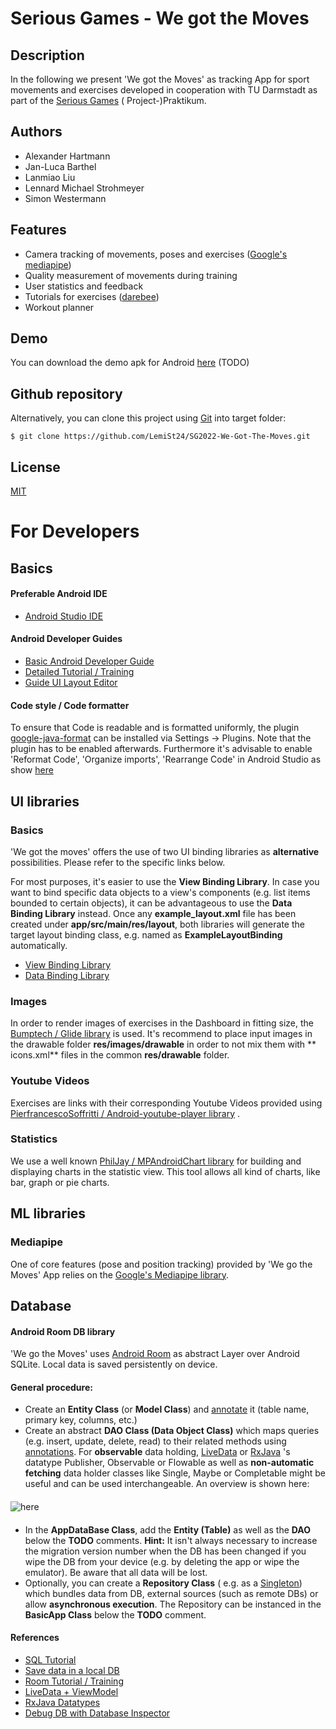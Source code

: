 # Serious Games - We got the Moves

## Description

In the following we present 'We got the Moves' as tracking App for sport movements and exercises
developed in cooperation with TU Darmstadt as part of
the [Serious Games](https://www.etit.tu-darmstadt.de/serious-games/willkommen_sg/index.en.jsp) (
Project-)Praktikum.

## Authors

- Alexander Hartmann
- Jan-Luca Barthel
- Lanmiao Liu
- Lennard Michael Strohmeyer
- Simon Westermann

## Features

- Camera tracking of movements, poses and
  exercises ([Google's mediapipe](https://google.github.io/mediapipe/))
- Quality measurement of movements during training
- User statistics and feedback
- Tutorials for exercises ([darebee](https://darebee.com/))
- Workout planner

## Demo

You can download the demo apk for Android [here]() (TODO)

## Github repository

Alternatively, you can clone this project using [Git](https://git-scm.com/) into target folder:

```
$ git clone https://github.com/LemiSt24/SG2022-We-Got-The-Moves.git
```

## License

[MIT](https://choosealicense.com/licenses/mit/)

# For Developers

## Basics

#### Preferable Android IDE

- [Android Studio IDE](https://developer.android.com/studio/install)

#### Android Developer Guides

- [Basic Android Developer Guide](https://developer.android.com/guide)
- [Detailed Tutorial / Training](https://google-developer-training.github.io/android-developer-fundamentals-course-concepts-v2/unit-1-get-started/lesson-1-build-your-first-app/1-0-c-introduction-to-android/1-0-c-introduction-to-android.html)
- [Guide UI Layout Editor](https://developer.android.com/studio/write/layout-editor.html)

#### Code style / Code formatter

To ensure that Code is readable and is formatted uniformly, the
plugin [google-java-format](https://plugins.jetbrains.com/plugin/8527-google-java-format) can be
installed via Settings -> Plugins. Note that the plugin has to be enabled afterwards. Furthermore
it's advisable to enable 'Reformat Code', 'Organize imports', 'Rearrange Code' in Android Studio as
show [here](https://www.jetbrains.com/idea/guide/tutorials/reformatting-code/reformatting-before-commit/)

## UI libraries

### Basics

'We got the moves' offers the use of two UI binding libraries as **alternative** possibilities.
Please refer to the specific links below.

For most purposes, it's easier to use the **View Binding Library**. In case you want to bind
specific data objects to a view's components (e.g. list items bounded to certain objects), it can be
advantageous to use the **Data Binding Library** instead. Once any **example_layout.xml** file has
been created under **app/src/main/res/layout**, both libraries will generate the target layout
binding class, e.g. named as **ExampleLayoutBinding**
automatically.

- [View Binding Library](http://developer.android.com/topic/libraries/view-binding)
- [Data Binding Library](https://developer.android.com/topic/libraries/data-binding)

### Images

In order to render images of exercises in the Dashboard in fitting size,
the [Bumptech / Glide library](https://github.com/bumptech/glide) is used. It's recommend to place
input images in the drawable folder **res/images/drawable** in order to not mix them with **
icons.xml** files in the common **res/drawable** folder.

### Youtube Videos

Exercises are links with their corresponding Youtube Videos provided
using [PierfrancescoSoffritti / Android-youtube-player library](https://github.com/PierfrancescoSoffritti/android-youtube-player)
.

### Statistics

We use a well known [PhilJay / MPAndroidChart library](https://github.com/PhilJay/MPAndroidChart)
for building and displaying charts in the statistic view. This tool allows all kind of charts, like
bar, graph or pie charts.

## ML libraries

### Mediapipe

One of core features (pose and position tracking) provided by 'We go the Moves' App relies on
the [Google's Mediapipe library](https://google.github.io/mediapipe/).

## Database

#### Android Room DB library

'We go the Moves' uses [Android Room](https://developer.android.com/jetpack/androidx/releases/room)
as abstract Layer over Android SQLite. Local data is saved persistently on device.

#### General procedure:

- Create an **Entity Class** (or **Model Class**)
  and [annotate](https://tonyowen.medium.com/room-entity-annotations-379150e1ca82) it (table name,
  primary key, columns, etc.)
- Create an abstract **DAO Class (Data Object Class)** which maps queries (e.g. insert, update,
  delete, read) to their related methods
  using [annotations](https://developer.android.com/training/data-storage/room/accessing-data).
  For **observable** data
  holding, [LiveData](https://developer.android.com/topic/libraries/architecture/livedata)
  or [RxJava](https://medium.com/androiddevelopers/room-rxjava-acb0cd4f3757) 's datatype Publisher,
  Observable or Flowable as well as **non-automatic fetching** data holder classes like Single,
  Maybe or Completable might be useful and can be used interchangeable. An overview is shown here:

####

![here](https://miro.medium.com/max/720/0*jEnmX0FZOBDdJIHK)

####

- In the **AppDataBase Class**, add the **Entity (Table)** as well as the **DAO** below the **TODO**
  comments. **Hint:** It isn't always necessary to increase the migration version number when the DB
  has been changed if you wipe the DB from your device (e.g. by deleting the app or wipe the
  emulator). Be aware that all data will be lost.
- Optionally, you can create a **Repository Class** ( e.g. as
  a [Singleton](https://en.wikipedia.org/wiki/Singleton_pattern)) which bundles data from DB,
  external sources (such as remote DBs) or allow **asynchronous execution**. The Repository can be
  instanced in the **BasicApp Class** below the **TODO** comment.

#### References

- [SQL Tutorial](https://www.w3schools.com/sql/)
- [Save data in a local DB](https://developer.android.com/training/data-storage/room)
- [Room Tutorial / Training](https://guides.codepath.com/android/Room-Guide)
- [LiveData + ViewModel](https://google-developer-training.github.io/android-developer-fundamentals-course-concepts-v2/unit-4-saving-user-data/lesson-10-storing-data-with-room/10-1-c-room-livedata-viewmodel/10-1-c-room-livedata-viewmodel.html)
- [RxJava Datatypes](https://medium.com/androiddevelopers/room-rxjava-acb0cd4f3757)
- [Debug DB with Database Inspector](https://developer.android.com/studio/inspect/database?utm_source=android-studio)
